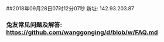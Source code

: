 ##2018年09月28日07时12分07秒 新址: 142.93.203.87
### 兔友常见问题及解答: https://github.com/wanggonging/d/blob/w/FAQ.md

